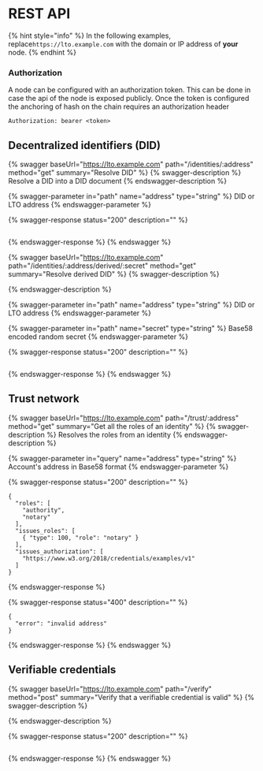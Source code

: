 # REST API

{% hint style="info" %}
In the following examples, replace`https://lto.example.com` with the domain or IP address of **your** node.&#x20;
{% endhint %}

### Authorization

A node can be configured with an authorization token. This can be done in case the api of the node is exposed publicly. Once the token is configured the anchoring of hash on the chain requires an authorization header

```
Authorization: bearer <token>
```

## Decentralized identifiers (DID)

{% swagger baseUrl="https://lto.example.com" path="/identities/:address" method="get" summary="Resolve DID" %}
{% swagger-description %}
Resolve a DID into a DID document
{% endswagger-description %}

{% swagger-parameter in="path" name="address" type="string" %}
DID or LTO address
{% endswagger-parameter %}

{% swagger-response status="200" description="" %}
```
```
{% endswagger-response %}
{% endswagger %}

{% swagger baseUrl="https://lto.example.com" path="/identities/:address/derived/:secret" method="get" summary="Resolve derived DID" %}
{% swagger-description %}

{% endswagger-description %}

{% swagger-parameter in="path" name="address" type="string" %}
DID or LTO address
{% endswagger-parameter %}

{% swagger-parameter in="path" name="secret" type="string" %}
Base58 encoded random secret
{% endswagger-parameter %}

{% swagger-response status="200" description="" %}
```
```
{% endswagger-response %}
{% endswagger %}

## Trust network

{% swagger baseUrl="https://lto.example.com" path="/trust/:address" method="get" summary="Get all the roles of an identity" %}
{% swagger-description %}
Resolves the roles from an identity
{% endswagger-description %}

{% swagger-parameter in="query" name="address" type="string" %}
Account's address in Base58 format
{% endswagger-parameter %}

{% swagger-response status="200" description="" %}
```
{
  "roles": [
    "authority",
    "notary"
  ],
  "issues_roles": [
    { "type": 100, "role": "notary" }
  ],
  "issues_authorization": [
    "https://www.w3.org/2018/credentials/examples/v1"
  ]
}
```
{% endswagger-response %}

{% swagger-response status="400" description="" %}
```
{
  "error": "invalid address"
}
```
{% endswagger-response %}
{% endswagger %}

## Verifiable credentials

{% swagger baseUrl="https://lto.example.com" path="/verify" method="post" summary="Verify that a verifiable credential is valid" %}
{% swagger-description %}

{% endswagger-description %}

{% swagger-response status="200" description="" %}
```
```
{% endswagger-response %}
{% endswagger %}
